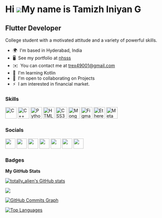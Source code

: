 Hi ![](https://user-images.githubusercontent.com/18350557/176309783-0785949b-9127-417c-8b55-ab5a4333674e.gif)My name is Tamizh Iniyan G
=======================================================================================================================================

Flutter Developer
-----------------

College student with a motivated attitude and a variety of powerful skills.

* 🌍  I'm based in Hyderabad, India
* 🖥️  See my portfolio at [nhsss](http://www.google.co.in/search?q=sketch+software&btnK=Google+Search&source=hp&ei=_OXTY7vmCMH9-QbFiKewAw&iflsig=AK50M_UAAAAAY9P0DIqQKYDy9DqKGn8eKDbPXSnNdZR0&oq=proteus&gs_lcp=Cgdnd3Mtd2l6EAEYAjIKCAAQsQMQgwEQQzIHCAAQsQMQQzIHCAAQsQMQQzIKCAAQsQMQgwEQQzIHCAAQsQMQQzIECAAQQzIECAAQQzIECAAQQzIFCAAQgAQyBAgAEEM6CggAEOoCELQCEEM6EAguEMcBENEDEOoCELQCEEM6FAgAEOoCELQCEIoDELcDENQDEOUCOgsIABCABBCxAxCDAToLCC4QgwEQsQMQgAQ6DQguELEDEIMBENQCEEM6EAguELEDEIMBEMcBENEDEEM6CAgAELEDEIMBOggILhCABBCxAzoICAAQgAQQsQM6BwguELEDEENQvAlYvDlgnU9oAnAAeACAAasBiAGYB5IBAzUuM5gBAKABAbABCg&sclient=gws-wiz)
* ✉️  You can contact me at [trex49001@gmail.com](mailto:trex49001@gmail.com)
* 🧠  I'm learning Kotlin
* 🤝  I'm open to collaborating on Projects
* ⚡  I am interested in financial market.

### Skills


<p align="left">
<a href="https://docs.microsoft.com/en-us/cpp/?view=msvc-170" target="_blank" rel="noreferrer"><img src="https://raw.githubusercontent.com/danielcranney/readme-generator/main/public/icons/skills/c-colored.svg" width="36" height="36" alt="C" /></a>
<a href="https://docs.microsoft.com/en-us/cpp/?view=msvc-170" target="_blank" rel="noreferrer"><img src="https://raw.githubusercontent.com/danielcranney/readme-generator/main/public/icons/skills/cplusplus-colored.svg" width="36" height="36" alt="C++" /></a>
<a href="https://www.python.org/" target="_blank" rel="noreferrer"><img src="https://raw.githubusercontent.com/danielcranney/readme-generator/main/public/icons/skills/python-colored.svg" width="36" height="36" alt="Python" /></a>
<a href="https://developer.mozilla.org/en-US/docs/Glossary/HTML5" target="_blank" rel="noreferrer"><img src="https://raw.githubusercontent.com/danielcranney/readme-generator/main/public/icons/skills/html5-colored.svg" width="36" height="36" alt="HTML5" /></a>
<a href="https://www.w3.org/TR/CSS/#css" target="_blank" rel="noreferrer"><img src="https://raw.githubusercontent.com/danielcranney/readme-generator/main/public/icons/skills/css3-colored.svg" width="36" height="36" alt="CSS3" /></a>
<a href="https://www.mongodb.com/" target="_blank" rel="noreferrer"><img src="https://raw.githubusercontent.com/danielcranney/readme-generator/main/public/icons/skills/mongodb-colored.svg" width="36" height="36" alt="MongoDB" /></a>
<a href="https://www.figma.com/" target="_blank" rel="noreferrer"><img src="https://raw.githubusercontent.com/danielcranney/readme-generator/main/public/icons/skills/figma-colored.svg" width="36" height="36" alt="Figma" /></a>
<a href="https://ethereum.org/en/" target="_blank" rel="noreferrer"><img src="https://raw.githubusercontent.com/danielcranney/readme-generator/main/public/icons/skills/ethereum-colored.svg" width="36" height="36" alt="Ethereum" /></a>
<a href="https://metamask.io/" target="_blank" rel="noreferrer"><img src="https://raw.githubusercontent.com/danielcranney/readme-generator/main/public/icons/skills/metamask-colored.svg" width="36" height="36" alt="MetaMask" /></a>
</p>


### Socials

<p align="left"> <a href="https://www.dev.to//totally_alien" target="_blank" rel="noreferrer"><img src="https://raw.githubusercontent.com/danielcranney/readme-generator/main/public/icons/socials/devdotto.svg" width="32" height="32" /></a> <a href="https://www.github.com/trexdenim" target="_blank" rel="noreferrer"><img src="https://raw.githubusercontent.com/danielcranney/readme-generator/main/public/icons/socials/github.svg" width="32" height="32" /></a> <a href="http://www.instagram.com/iniyan2003" target="_blank" rel="noreferrer"><img src="https://raw.githubusercontent.com/danielcranney/readme-generator/main/public/icons/socials/instagram.svg" width="32" height="32" /></a> <a href="https://www.linkedin.com/in/tamizh-iniyan-g-8779051a5" target="_blank" rel="noreferrer"><img src="https://raw.githubusercontent.com/danielcranney/readme-generator/main/public/icons/socials/linkedin.svg" width="32" height="32" /></a> <a href="http://www.medium.com/@trex49001" target="_blank" rel="noreferrer"><img src="https://raw.githubusercontent.com/danielcranney/readme-generator/main/public/icons/socials/medium.svg" width="32" height="32" /></a> <a href="https://www.stackoverflow.com/users/16597711/tamizh-iniyan?tab=profile" target="_blank" rel="noreferrer"><img src="https://raw.githubusercontent.com/danielcranney/readme-generator/main/public/icons/socials/stackoverflow.svg" width="32" height="32" /></a> <a href="https://www.twitter.com/tamizhiniyang1" target="_blank" rel="noreferrer"><img src="https://raw.githubusercontent.com/danielcranney/readme-generator/main/public/icons/socials/twitter.svg" width="32" height="32" /></a></p>

### Badges

<b>My GitHub Stats</b>

<a href="http://www.github.com/totallyalien"><img src="https://github-readme-stats.vercel.app/api?username=totallyalien&show_icons=true&hide=&count_private=true&title_color=0891b2&text_color=ffffff&icon_color=0891b2&bg_color=1c1917&hide_border=true&show_icons=true" alt="totally_alien's GitHub stats" /></a>

<a href="http://www.github.com/totallyalien"><img src="https://github-readme-streak-stats.herokuapp.com/?user=totallyalien&stroke=ffffff&background=1c1917&ring=0891b2&fire=0891b2&currStreakNum=ffffff&currStreakLabel=0891b2&sideNums=ffffff&sideLabels=ffffff&dates=ffffff&hide_border=true" /></a>

<a href="http://www.github.com/totallyalien"><img src="https://github-readme-activity-graph.cyclic.app/graph?username=totallyalien&bg_color=1c1917&color=ffffff&line=0891b2&point=ffffff&area_color=1c1917&area=true&hide_border=true&custom_title=GitHub%20Commits%20Graph" alt="GitHub Commits Graph" /></a>

<a href="https://github.com/totallyalien" align="left"><img src="https://github-readme-stats.vercel.app/api/top-langs/?username=totallyalien&langs_count=10&title_color=0891b2&text_color=ffffff&icon_color=0891b2&bg_color=1c1917&hide_border=true&locale=en&custom_title=Top%20%Languages" alt="Top Languages" /></a>
